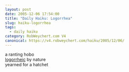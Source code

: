```yaml
---
layout: post
date: 2005-12-06 17:54:00
title: "Daily Haiku: Logorrhea"
slug: haiku-logorrhea
tags:
  - daily haiku
category: RobWeychert.com V4
canonical: https://v4.robweychert.com/haiku/2005/12/06/
---
```


a ranting hobo  
[logorrheic](http://dictionary.reference.com/wordoftheday/archive/2005/12/06.html) by nature  
yearned for a hatchet
